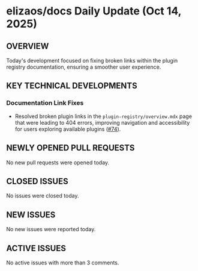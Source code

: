 # elizaos/docs Daily Update (Oct 14, 2025)
## OVERVIEW 
Today's development focused on fixing broken links within the plugin registry documentation, ensuring a smoother user experience.
## KEY TECHNICAL DEVELOPMENTS

### Documentation Link Fixes
*   Resolved broken plugin links in the `plugin-registry/overview.mdx` page that were leading to 404 errors, improving navigation and accessibility for users exploring available plugins ([#74](https://github.com/elizaos/docs/pull/74)).

## NEWLY OPENED PULL REQUESTS
No new pull requests were opened today.

## CLOSED ISSUES
No issues were closed today.

## NEW ISSUES
No new issues were reported today.

## ACTIVE ISSUES
No active issues with more than 3 comments.